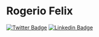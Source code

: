 # Rogerio Felix

[![Twitter Badge](https://img.shields.io/badge/-@zeroskullx-6a0080?style=flat-square&labelColor=9c27b0&logo=twitter&logoColor=ffffff&link=https://twitter.com/zeroskullx)](https://twitter.com/zeroskullx) 
[![Linkedin Badge](https://img.shields.io/badge/-Rogerio%20Felix-6a0080?style=flat-square&logo=Linkedin&labelColor=9c27b0&logoColor=white&link=https://www.linkedin.com/in/zeroskullx/)](https://www.linkedin.com/in/zeroskullx/) 

<!--
**zeroskullx/zeroskullx** is a ✨ _special_ ✨ repository because its `README.md` (this file) appears on your GitHub profile.

Here are some ideas to get you started:

- 🔭 I’m currently working on ...
- 🌱 I’m currently learning ...
- 👯 I’m looking to collaborate on ...
- 🤔 I’m looking for help with ...
- 💬 Ask me about ...
- 📫 How to reach me: ...
- 😄 Pronouns: ...
- ⚡ Fun fact: ...
-->
